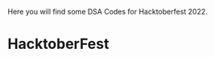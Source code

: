 <!-- ABOUT THIS REPOSITORY -->

<p align=>
Here you will find some DSA Codes for Hacktoberfest 2022.
</p>

# HacktoberFest
